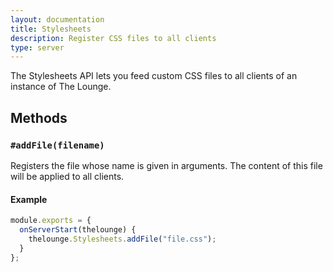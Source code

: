 ```yaml
---
layout: documentation
title: Stylesheets
description: Register CSS files to all clients
type: server
---
```


The Stylesheets API lets you feed custom CSS files to all clients of an instance of The Lounge.

## Methods

### `#addFile(filename)`

Registers the file whose name is given in arguments. The content of this file will be applied to all clients.

#### Example

```js
module.exports = {
  onServerStart(thelounge) {
    thelounge.Stylesheets.addFile("file.css");
  }
};
```
